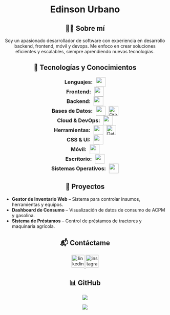 <!-- Título principal -->
<h1 align="center">Edinson Urbano</h1>

<!-- Subtítulo sobre mí -->
<h2 align="center">👨‍💻 Sobre mí</h2>
<p align="center">
  Soy un apasionado desarrollador de software con experiencia en desarrollo
  backend, frontend, móvil y devops. Me enfoco en crear soluciones eficientes
  y escalables, siempre aprendiendo nuevas tecnologías.
</p>

<!-- Subtítulo de Tecnologías y Conocimientos -->
<h2 align="center">🚀 Tecnologías y Conocimientos</h2>

<!-- Lenguajes de Programación -->
<div style="display: flex; align-items: center; justify-content: center; gap: 10px; margin-top: 10px;">
  <h3 style="margin: 0;">Lenguajes:</h3>
  <a href="https://skillicons.dev">
    <img src="https://skillicons.dev/icons?i=py,js,php,swift,kotlin" height="30" />
  </a>
</div>

<!-- Frameworks Web Frontend -->
<div style="display: flex; align-items: center; justify-content: center; gap: 10px;">
  <h3 style="margin: 0;">Frontend:</h3>
  <a href="https://skillicons.dev">
    <img src="https://skillicons.dev/icons?i=react,vue,angular,nextjs" height="30" />
  </a>
</div>

<!-- Frameworks Web Backend -->
<div style="display: flex; align-items: center; justify-content: center; gap: 10px;">
  <h3 style="margin: 0;">Backend:</h3>
  <a href="https://skillicons.dev">
    <img src="https://skillicons.dev/icons?i=nodejs,express,nestjs,fastapi,flask,django,laravel,adonis,ktor,postman" height="30" />
  </a>
</div>

<!-- Bases de Datos -->
<div style="display: flex; align-items: center; justify-content: center; gap: 10px;">
  <h3 style="margin: 0;">Bases de Datos:</h3>
  <a href="https://skillicons.dev">
    <img src="https://skillicons.dev/icons?i=postgres,mongodb,mysql,sqlite,dynamodb" height="30" />
  </a>
  <img src="https://cdn.jsdelivr.net/gh/devicons/devicon/icons/oracle/oracle-original.svg" alt="Oracle" height="30"/>
</div>

<!-- DevOps y Cloud -->
<div style="display: flex; align-items: center; justify-content: center; gap: 10px;">
  <h3 style="margin: 0;">Cloud & DevOps:</h3>
  <a href="https://skillicons.dev">
    <img src="https://skillicons.dev/icons?i=aws,azure,gcp,docker,jenkins,githubactions,gitlab,heroku,vercel,netlify,cloudflare" height="30" />
  </a>
</div>

<!-- Herramientas -->
<div style="display: flex; align-items: center; justify-content: center; gap: 10px;">
  <h3 style="margin: 0;">Herramientas:</h3>
  <a href="https://skillicons.dev">
    <img src="https://skillicons.dev/icons?i=git,github,vscode,pycharm" height="30" />
  </a>
  <img src="https://resources.jetbrains.com/storage/products/company/brand/logos/DataGrip_icon.svg" alt="DataGrip" height="30"/>
</div>

<!-- CSS & Diseño -->
<div style="display: flex; align-items: center; justify-content: center; gap: 10px;">
  <h3 style="margin: 0;">CSS & UI:</h3>
  <a href="https://skillicons.dev">
    <img src="https://skillicons.dev/icons?i=html,css,tailwind,bootstrap,materialui,emotion,styledcomponents,windicss,figma,xd" height="30" />
  </a>
</div>

<!-- Mobile -->
<div style="display: flex; align-items: center; justify-content: center; gap: 10px;">
  <h3 style="margin: 0;">Móvil:</h3>
  <a href="https://skillicons.dev">
    <img src="https://skillicons.dev/icons?i=flutter,androidstudio,react" height="30" />
  </a>
</div>

<!-- Desktop -->
<div style="display: flex; align-items: center; justify-content: center; gap: 10px;">
  <h3 style="margin: 0;">Escritorio:</h3>
  <a href="https://skillicons.dev">
    <img src="https://skillicons.dev/icons?i=electron,tauri,qt,gtk" height="30" />
  </a>
</div>

<!-- Sistemas Operativos -->
<div style="display: flex; align-items: center; justify-content: center; gap: 10px;">
  <h3 style="margin: 0;">Sistemas Operativos:</h3>
  <a href="https://skillicons.dev">
    <img src="https://skillicons.dev/icons?i=linux,windows,kali" height="30" />
  </a>
</div>

<!-- Subtítulo de Proyectos -->
<h2 align="center">📂 Proyectos</h2>
<ul>
  <li><strong>Gestor de Inventario Web</strong> – Sistema para controlar insumos, herramientas y equipos.</li>
  <li><strong>Dashboard de Consumo</strong> – Visualización de datos de consumo de ACPM y gasolina.</li>
  <li><strong>Sistema de Préstamos</strong> – Control de préstamos de tractores y maquinaria agrícola.</li>
</ul>

<!-- Subtítulo de Contacto -->
<h2 align="center">📬 Contáctame</h2>
<p align="center">
  <a href="https://www.linkedin.com/in/edinsondevurn/" target="_blank">
    <img src="https://user-images.githubusercontent.com/88904952/234979284-68c11d7f-1acc-4f0c-ac78-044e1037d7b0.png" alt="linkedin" width="40" height="40" />
  </a>
  <a href="https://www.instagram.com/edinson_urbano_/" target="_blank">
    <img src="https://user-images.githubusercontent.com/88904952/234981169-2dd1e58f-4b7e-468c-8213-034ba62156c3.png" alt="instagram" width="40" height="40" />
  </a>
</p>

<!-- GitHub Visit Count -->
<h2 align="center">📊 GitHub</h2>
<p align="center">
  <a href="https://github.com/edinsondevurn" target="_blank">
    <img src="https://visitcount.itsvg.in/api?id=edinsondevurn&icon=3&color=6" />
  </a>
</p>

<!-- Divider -->
<p align="center">
  <img src="https://user-images.githubusercontent.com/73097560/115834477-dbab4500-a447-11eb-908a-139a6edaec5c.gif" />
</p>
